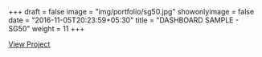 +++
draft = false
image = "img/portfolio/sg50.jpg"
showonlyimage = false
date = "2016-11-05T20:23:59+05:30"
title = "DASHBOARD SAMPLE - SG50"
weight = 11
+++


<a href="http://dashboard-html-sg50.surge.sh/" target="_blank">View Project</a>